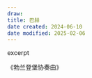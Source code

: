 ```yaml
---
draw:
title: 巴赫
date created: 2024-06-10
date modified: 2025-02-06
---
```


excerpt

<!-- more -->

《勃兰登堡协奏曲》

